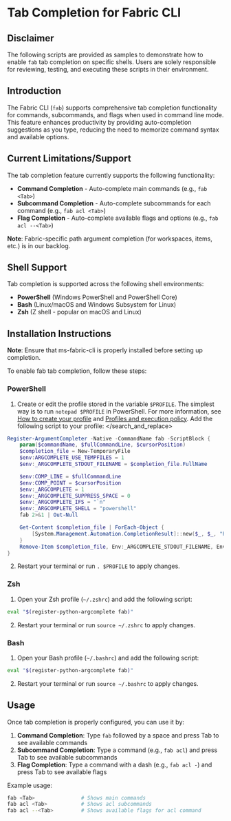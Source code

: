 # Tab Completion for Fabric CLI

## Disclaimer

The following scripts are provided as samples to demonstrate how to enable `fab` tab completion on specific shells. Users are solely responsible for reviewing, testing, and executing these scripts in their environment.

## Introduction

The Fabric CLI (`fab`) supports comprehensive tab completion functionality for commands, subcommands, and flags when used in command line mode. This feature enhances productivity by providing auto-completion suggestions as you type, reducing the need to memorize command syntax and available options.

## Current Limitations/Support

The tab completion feature currently supports the following functionality:

- **Command Completion** - Auto-complete main commands (e.g., `fab <Tab>`)
- **Subcommand Completion** - Auto-complete subcommands for each command (e.g., `fab acl <Tab>`)
- **Flag Completion** - Auto-complete available flags and options (e.g., `fab acl --<Tab>`)

**Note**: Fabric-specific path argument completion (for workspaces, items, etc.) is in our backlog.

## Shell Support

Tab completion is supported across the following shell environments:

- **PowerShell** (Windows PowerShell and PowerShell Core)
- **Bash** (Linux/macOS and Windows Subsystem for Linux)
- **Zsh** (Z shell - popular on macOS and Linux)

## Installation Instructions

**Note**: Ensure that ms-fabric-cli is properly installed before setting up completion.

To enable fab tab completion, follow these steps:
### PowerShell

1. Create or edit the profile stored in the variable `$PROFILE`. The simplest way is to run `notepad $PROFILE` in PowerShell. For more information, see [How to create your profile](https://learn.microsoft.com/en-us/powershell/module/microsoft.powershell.core/about/about_profiles#how-to-create-a-profile) and [Profiles and execution policy](https://learn.microsoft.com/en-us/powershell/module/microsoft.powershell.core/about/about_profiles#profiles-and-execution-policy). Add the following script to your profile:</search>
</search_and_replace>

```powershell
Register-ArgumentCompleter -Native -CommandName fab -ScriptBlock {
    param($commandName, $fullCommandLine, $cursorPosition)
    $completion_file = New-TemporaryFile
    $env:ARGCOMPLETE_USE_TEMPFILES = 1
    $env:_ARGCOMPLETE_STDOUT_FILENAME = $completion_file.FullName

    $env:COMP_LINE = $fullCommandLine
    $env:COMP_POINT = $cursorPosition
    $env:_ARGCOMPLETE = 1
    $env:_ARGCOMPLETE_SUPPRESS_SPACE = 0
    $env:_ARGCOMPLETE_IFS = "`n"
    $env:_ARGCOMPLETE_SHELL = "powershell"
    fab 2>&1 | Out-Null

    Get-Content $completion_file | ForEach-Object {
        [System.Management.Automation.CompletionResult]::new($_, $_, "ParameterValue", $_)
    }
    Remove-Item $completion_file, Env:_ARGCOMPLETE_STDOUT_FILENAME, Env:ARGCOMPLETE_USE_TEMPFILES, Env:COMP_LINE, Env:COMP_POINT, Env:_ARGCOMPLETE, Env:_ARGCOMPLETE_SUPPRESS_SPACE, Env:_ARGCOMPLETE_IFS, Env:_ARGCOMPLETE_SHELL
}
```

2. Restart your terminal or run `. $PROFILE` to apply changes.

### Zsh

1. Open your Zsh profile (`~/.zshrc`) and add the following script:

```bash
eval "$(register-python-argcomplete fab)"
```

2. Restart your terminal or run `source ~/.zshrc` to apply changes.

### Bash

1. Open your Bash profile (`~/.bashrc`) and add the following script:

```bash
eval "$(register-python-argcomplete fab)"
```

2. Restart your terminal or run `source ~/.bashrc` to apply changes.

## Usage

Once tab completion is properly configured, you can use it by:

1. **Command Completion**: Type `fab` followed by a space and press Tab to see available commands
2. **Subcommand Completion**: Type a command (e.g., `fab acl`) and press Tab to see available subcommands
3. **Flag Completion**: Type a command with a dash (e.g., `fab acl -`) and press Tab to see available flags

Example usage:
```bash
fab <Tab>               # Shows main commands
fab acl <Tab>           # Shows acl subcommands
fab acl --<Tab>         # Shows available flags for acl command
```